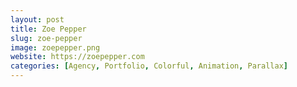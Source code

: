 ```yaml
---
layout: post
title: Zoe Pepper
slug: zoe-pepper
image: zoepepper.png
website: https://zoepepper.com
categories: [Agency, Portfolio, Colorful, Animation, Parallax]
---
```

